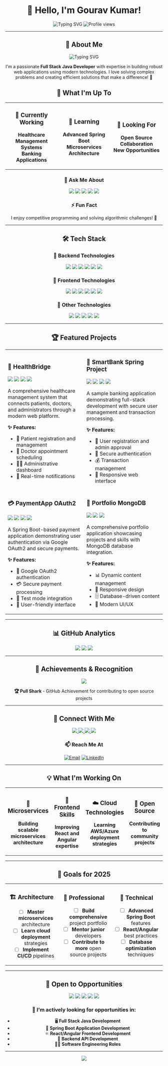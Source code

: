 <div align="center">
  
# 👋 Hello, I'm Gourav Kumar! 

<img src="https://readme-typing-svg.herokuapp.com?font=Fira+Code&size=30&duration=3000&pause=1000&color=00D4FF&center=true&vCenter=true&width=600&lines=Full+Stack+Java+Developer;Spring+Boot+%7C+React+%7C+Angular;MySQL+%7C+MongoDB+%7C+Java+DSA;Passionate+Problem+Solver;Open+to+Opportunities+%F0%9F%8C%9F" alt="Typing SVG" />

<img src="https://komarev.com/ghpvc/?username=Gourav3308&label=Profile%20views&color=0e75b6&style=flat" alt="Profile views" />

</div>

---

<div align="center">

## 🌟 About Me

<div align="center">
  
<img src="https://readme-typing-svg.herokuapp.com?font=Fira+Code&size=25&duration=2000&pause=1000&color=00D4FF&center=true&vCenter=true&width=500&lines=I+am+a+passionate+developer;Building+amazing+web+applications;Always+learning+new+technologies;Creating+efficient+solutions" alt="Typing SVG" />

</div>

I'm a passionate **Full Stack Java Developer** with expertise in building robust web applications using modern technologies. I love solving complex problems and creating efficient solutions that make a difference! 🚀

</div>

<div align="center">

## 🎯 What I'm Up To

<table>
<tr>
<td align="center" width="33%">

### 🔭 Currently Working
**Healthcare Management Systems**  
**Banking Applications**

</td>
<td align="center" width="33%">

### 🌱 Learning
**Advanced Spring Boot**  
**Microservices Architecture**

</td>
<td align="center" width="33%">

### 👯 Looking For
**Open Source Collaboration**  
**New Opportunities**

</td>
</tr>
</table>

</div>

<div align="center">

### 💬 Ask Me About
<img src="https://img.shields.io/badge/Java-ED8B00?style=for-the-badge&logo=openjdk&logoColor=white" />
<img src="https://img.shields.io/badge/Spring_Boot-6DB33F?style=for-the-badge&logo=spring-boot&logoColor=white" />
<img src="https://img.shields.io/badge/React-20232A?style=for-the-badge&logo=react&logoColor=61DAFB" />
<img src="https://img.shields.io/badge/Angular-DD0031?style=for-the-badge&logo=angular&logoColor=white" />
<img src="https://img.shields.io/badge/Data_Structures-FF6B6B?style=for-the-badge&logo=code&logoColor=white" />

</div>

<div align="center">

### ⚡ Fun Fact
I enjoy competitive programming and solving algorithmic challenges! 🧠

</div>

---

<div align="center">

## 🛠️ Tech Stack

</div>

<div align="center">

### 🔧 Backend Technologies
<img src="https://img.shields.io/badge/Java-ED8B00?style=for-the-badge&logo=openjdk&logoColor=white" />
<img src="https://img.shields.io/badge/Spring_Boot-6DB33F?style=for-the-badge&logo=spring-boot&logoColor=white" />
<img src="https://img.shields.io/badge/Spring_Security-6DB33F?style=for-the-badge&logo=spring-security&logoColor=white" />
<img src="https://img.shields.io/badge/Spring_Data_JPA-6DB33F?style=for-the-badge&logo=spring&logoColor=white" />
<img src="https://img.shields.io/badge/MySQL-4479A1?style=for-the-badge&logo=mysql&logoColor=white" />
<img src="https://img.shields.io/badge/Maven-C71A36?style=for-the-badge&logo=apache-maven&logoColor=white" />

### 🎨 Frontend Technologies
<img src="https://img.shields.io/badge/React-20232A?style=for-the-badge&logo=react&logoColor=61DAFB" />
<img src="https://img.shields.io/badge/Angular-DD0031?style=for-the-badge&logo=angular&logoColor=white" />
<img src="https://img.shields.io/badge/Thymeleaf-005F0F?style=for-the-badge&logo=thymeleaf&logoColor=white" />
<img src="https://img.shields.io/badge/Bootstrap-563D7C?style=for-the-badge&logo=bootstrap&logoColor=white" />
<img src="https://img.shields.io/badge/SCSS-CC6699?style=for-the-badge&logo=sass&logoColor=white" />
<img src="https://img.shields.io/badge/HTML5-E34F26?style=for-the-badge&logo=html5&logoColor=white" />

### 🚀 Other Technologies
<img src="https://img.shields.io/badge/MongoDB-4EA94B?style=for-the-badge&logo=mongodb&logoColor=white" />
<img src="https://img.shields.io/badge/OAuth2-4285F4?style=for-the-badge&logo=google&logoColor=white" />
<img src="https://img.shields.io/badge/Razorpay-3395FF?style=for-the-badge&logo=razorpay&logoColor=white" />
<img src="https://img.shields.io/badge/Git-F05032?style=for-the-badge&logo=git&logoColor=white" />
<img src="https://img.shields.io/badge/TypeScript-007ACC?style=for-the-badge&logo=typescript&logoColor=white" />

</div>

---

<div align="center">

## 🏆 Featured Projects

</div>

<div align="center">

<table>
<tr>
<td width="50%">

### 🏥 HealthBridge
<img src="https://img.shields.io/badge/TypeScript-007ACC?style=for-the-badge&logo=typescript&logoColor=white" />
<img src="https://img.shields.io/badge/React-20232A?style=for-the-badge&logo=react&logoColor=61DAFB" />
<img src="https://img.shields.io/badge/Spring_Boot-6DB33F?style=for-the-badge&logo=spring-boot&logoColor=white" />
<img src="https://img.shields.io/badge/MySQL-4479A1?style=for-the-badge&logo=mysql&logoColor=white" />

A comprehensive healthcare management system that connects patients, doctors, and administrators through a modern web platform.

**✨ Features:**
- 🏥 Patient registration and management
- 📅 Doctor appointment scheduling  
- 👨‍💼 Administrative dashboard
- 🔔 Real-time notifications

</td>
<td width="50%">

### 🏦 SmartBank Spring Project
<img src="https://img.shields.io/badge/Spring_Boot-6DB33F?style=for-the-badge&logo=spring-boot&logoColor=white" />
<img src="https://img.shields.io/badge/Spring_Security-6DB33F?style=for-the-badge&logo=spring-security&logoColor=white" />
<img src="https://img.shields.io/badge/MySQL-4479A1?style=for-the-badge&logo=mysql&logoColor=white" />
<img src="https://img.shields.io/badge/Bootstrap-563D7C?style=for-the-badge&logo=bootstrap&logoColor=white" />

A sample banking application demonstrating full-stack development with secure user management and transaction processing.

**✨ Features:**
- 👤 User registration and admin approval
- 🔐 Secure authentication
- 💰 Transaction management
- 📱 Responsive web interface

</td>
</tr>
<tr>
<td width="50%">

### 💳 PaymentApp OAuth2
<img src="https://img.shields.io/badge/Spring_Boot-6DB33F?style=for-the-badge&logo=spring-boot&logoColor=white" />
<img src="https://img.shields.io/badge/OAuth2-4285F4?style=for-the-badge&logo=google&logoColor=white" />
<img src="https://img.shields.io/badge/Razorpay-3395FF?style=for-the-badge&logo=razorpay&logoColor=white" />
<img src="https://img.shields.io/badge/HTML5-E34F26?style=for-the-badge&logo=html5&logoColor=white" />

A Spring Boot-based payment application demonstrating user authentication via Google OAuth2 and secure payments.

**✨ Features:**
- 🔑 Google OAuth2 authentication
- 💳 Secure payment processing
- 🧪 Test mode integration
- 🎨 User-friendly interface

</td>
<td width="50%">

### 🎨 Portfolio MongoDB
<img src="https://img.shields.io/badge/MongoDB-4EA94B?style=for-the-badge&logo=mongodb&logoColor=white" />
<img src="https://img.shields.io/badge/SCSS-CC6699?style=for-the-badge&logo=sass&logoColor=white" />
<img src="https://img.shields.io/badge/Modern_Web-FF6B6B?style=for-the-badge&logo=web&logoColor=white" />

A comprehensive portfolio application showcasing projects and skills with MongoDB database integration.

**✨ Features:**
- 📊 Dynamic content management
- 📱 Responsive design
- 🗄️ Database-driven content
- 🎨 Modern UI/UX

</td>
</tr>
</table>

</div>

---

<div align="center">

## 📊 GitHub Analytics

<img src="https://github-readme-stats.vercel.app/api?username=Gourav3308&show_icons=true&theme=tokyonight&hide_border=true&bg_color=0D1117&title_color=00D4FF&icon_color=00D4FF&text_color=FFFFFF" />

<img src="https://github-readme-stats.vercel.app/api/top-langs/?username=Gourav3308&layout=compact&theme=tokyonight&hide_border=true&bg_color=0D1117&title_color=00D4FF&text_color=FFFFFF" />

<img src="https://github-readme-streak-stats.herokuapp.com/?user=Gourav3308&theme=tokyonight&hide_border=true&background=0D1117&stroke=00D4FF&ring=00D4FF&fire=00D4FF&currStreakNum=FFFFFF&sideNums=FFFFFF&currStreakLabel=FFFFFF&sideLabels=FFFFFF&dates=FFFFFF" />

</div>

---

<div align="center">

## 🏅 Achievements & Recognition

<img src="https://github-profile-trophy.vercel.app/?username=Gourav3308&theme=tokyonight&no-frame=true&column=7&margin-w=15&margin-h=15" />

**🏆 Pull Shark** - GitHub Achievement for contributing to open source projects

</div>

---

<div align="center">

## 🔗 Connect With Me

<div align="center">

<a href="https://portfolio-mongo-db.vercel.app/">
  <img src="https://img.shields.io/badge/Portfolio-000000?style=for-the-badge&logo=vercel&logoColor=white&labelColor=000000" />
</a>
<a href="https://www.linkedin.com/public-profile/settings?lipi=urn%3Ali%3Apage%3Ad_flagship3_profile_self_edit_contact-info%3BtgpwFEK7R1uGAO2U0gg4Pg%3D%3D">
  <img src="https://img.shields.io/badge/LinkedIn-0077B5?style=for-the-badge&logo=linkedin&logoColor=white" />
</a>
<a href="https://www.geeksforgeeks.org/user/gouravsah/">
  <img src="https://img.shields.io/badge/GeeksforGeeks-298D46?style=for-the-badge&logo=geeksforgeeks&logoColor=white" />
</a>
<a href="https://github.com/Gourav3308">
  <img src="https://img.shields.io/badge/GitHub-100000?style=for-the-badge&logo=github&logoColor=white" />
</a>

</div>

### 📫 Reach Me At
[![Email](https://img.shields.io/badge/Email-D14836?style=for-the-badge&logo=gmail&logoColor=white)](mailto:your-email@example.com)
[![LinkedIn](https://img.shields.io/badge/LinkedIn-0077B5?style=for-the-badge&logo=linkedin&logoColor=white)](https://www.linkedin.com/public-profile/settings?lipi=urn%3Ali%3Apage%3Ad_flagship3_profile_self_edit_contact-info%3BtgpwFEK7R1uGAO2U0gg4Pg%3D%3D)

</div>

---

<div align="center">

## 💡 What I'm Working On

<div align="center">

<table>
<tr>
<td align="center" width="25%">

### 🔨 Microservices
**Building scalable**  
**microservices architecture**

</td>
<td align="center" width="25%">

### 🎯 Frontend Skills
**Improving React and**  
**Angular expertise**

</td>
<td align="center" width="25%">

### ☁️ Cloud Technologies
**Learning AWS/Azure**  
**deployment strategies**

</td>
<td align="center" width="25%">

### 🚀 Open Source
**Contributing to**  
**community projects**

</td>
</tr>
</table>

</div>

</div>

---

<div align="center">

## 🎯 Goals for 2025

<div align="center">

<table>
<tr>
<td align="center" width="33%">

### 🏗️ Architecture
- [ ] **Master microservices** architecture
- [ ] **Learn cloud deployment** strategies  
- [ ] **Implement CI/CD** pipelines

</td>
<td align="center" width="33%">

### 💼 Professional
- [ ] **Build comprehensive** project portfolio
- [ ] **Mentor junior** developers
- [ ] **Contribute to more** open source projects

</td>
<td align="center" width="33%">

### 🚀 Technical
- [ ] **Advanced Spring Boot** features
- [ ] **React/Angular** best practices
- [ ] **Database optimization** techniques

</td>
</tr>
</table>

</div>

</div>

---

<div align="center">

## 💼 Open to Opportunities

<div align="center">

<img src="https://img.shields.io/badge/Full_Stack_Java_Developer-FF6B6B?style=for-the-badge&logo=java&logoColor=white" />
<img src="https://img.shields.io/badge/Spring_Boot_Developer-6DB33F?style=for-the-badge&logo=spring-boot&logoColor=white" />
<img src="https://img.shields.io/badge/React_Developer-61DAFB?style=for-the-badge&logo=react&logoColor=white" />
<img src="https://img.shields.io/badge/Angular_Developer-DD0031?style=for-the-badge&logo=angular&logoColor=white" />
<img src="https://img.shields.io/badge/Backend_API_Developer-FF6B6B?style=for-the-badge&logo=api&logoColor=white" />

</div>

### 🎯 I'm actively looking for opportunities in:
- 🖥️ **Full Stack Java Development**
- 🚀 **Spring Boot Application Development**  
- ⚛️ **React/Angular Frontend Development**
- 🔧 **Backend API Development**
- 👨‍💻 **Software Engineering Roles**

</div>

---


<div align="center">

<img src="https://capsule-render.vercel.app/api?type=waving&color=gradient&height=120&section=footer&text=Thanks%20for%20visiting!%20Feel%20free%20to%20explore%20my%20repositories%20and%20reach%20out%20for%20collaboration%20opportunities.&fontSize=18&fontAlignY=50&animation=twinkling" />

</div>
